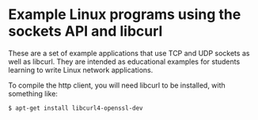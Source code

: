 # Example Linux programs using the sockets API and libcurl

These are a set of example applications that use TCP and UDP sockets as well as libcurl. They are intended as educational examples for students learning to write Linux network applications.

To compile the http client, you will need libcurl to be installed, with something like:
```
$ apt-get install libcurl4-openssl-dev
```
